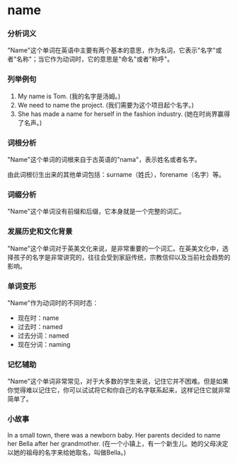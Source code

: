 # name

### 分析词义

  

"Name"这个单词在英语中主要有两个基本的意思，作为名词，它表示"名字"或者"名称"；当它作为动词时，它的意思是"命名"或者"称呼"。

  

### 列举例句

  

1.  My name is Tom. (我的名字是汤姆。)
2.  We need to name the project. (我们需要为这个项目起个名字。)
3.  She has made a name for herself in the fashion industry. (她在时尚界赢得了名声。)

  

### 词根分析

  

"Name"这个单词的词根来自于古英语的"nama"，表示姓名或者名字。

  

由此词根衍生出来的其他单词包括：surname（姓氏），forename（名字）等。

  

### 词缀分析

  

"Name"这个单词没有前缀和后缀，它本身就是一个完整的词汇。

  

### 发展历史和文化背景

  

"Name"这个单词对于英美文化来说，是非常重要的一个词汇。在英美文化中，选择孩子的名字是非常讲究的，往往会受到家庭传统，宗教信仰以及当前社会趋势的影响。

  

### 单词变形

  

"Name"作为动词时的不同时态：

  

*   现在时：name
*   过去时：named
*   过去分词：named
*   现在分词：naming

  

### 记忆辅助

  

"Name"这个单词非常常见，对于大多数的学生来说，记住它并不困难。但是如果你觉得难以记住它，你可以试试将它和你自己的名字联系起来，这样记住它就非常简单了。

  

### 小故事

  

In a small town, there was a newborn baby. Her parents decided to name her Bella after her grandmother. (在一个小镇上，有一个新生儿。她的父母决定以她的祖母的名字来给她取名，叫做Bella。)
